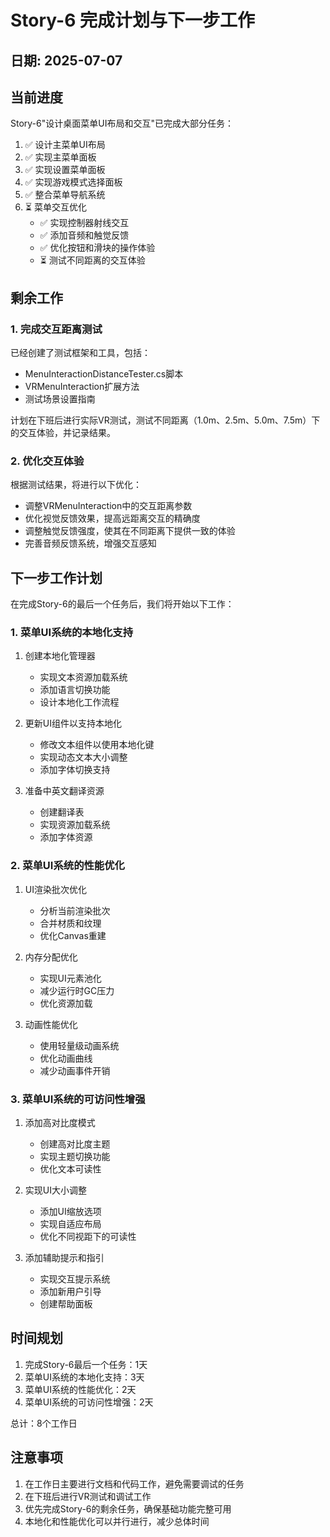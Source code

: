 # Story-6 完成计划与下一步工作

## 日期: 2025-07-07

## 当前进度

Story-6"设计桌面菜单UI布局和交互"已完成大部分任务：

1. ✅ 设计主菜单UI布局
2. ✅ 实现主菜单面板
3. ✅ 实现设置菜单面板
4. ✅ 实现游戏模式选择面板
5. ✅ 整合菜单导航系统
6. ⏳ 菜单交互优化
   - ✅ 实现控制器射线交互
   - ✅ 添加音频和触觉反馈
   - ✅ 优化按钮和滑块的操作体验
   - ⏳ 测试不同距离的交互体验

## 剩余工作

### 1. 完成交互距离测试

已经创建了测试框架和工具，包括：
- MenuInteractionDistanceTester.cs脚本
- VRMenuInteraction扩展方法
- 测试场景设置指南

计划在下班后进行实际VR测试，测试不同距离（1.0m、2.5m、5.0m、7.5m）下的交互体验，并记录结果。

### 2. 优化交互体验

根据测试结果，将进行以下优化：
- 调整VRMenuInteraction中的交互距离参数
- 优化视觉反馈效果，提高远距离交互的精确度
- 调整触觉反馈强度，使其在不同距离下提供一致的体验
- 完善音频反馈系统，增强交互感知

## 下一步工作计划

在完成Story-6的最后一个任务后，我们将开始以下工作：

### 1. 菜单UI系统的本地化支持

1. 创建本地化管理器
   - 实现文本资源加载系统
   - 添加语言切换功能
   - 设计本地化工作流程

2. 更新UI组件以支持本地化
   - 修改文本组件以使用本地化键
   - 实现动态文本大小调整
   - 添加字体切换支持

3. 准备中英文翻译资源
   - 创建翻译表
   - 实现资源加载系统
   - 添加字体资源

### 2. 菜单UI系统的性能优化

1. UI渲染批次优化
   - 分析当前渲染批次
   - 合并材质和纹理
   - 优化Canvas重建

2. 内存分配优化
   - 实现UI元素池化
   - 减少运行时GC压力
   - 优化资源加载

3. 动画性能优化
   - 使用轻量级动画系统
   - 优化动画曲线
   - 减少动画事件开销

### 3. 菜单UI系统的可访问性增强

1. 添加高对比度模式
   - 创建高对比度主题
   - 实现主题切换功能
   - 优化文本可读性

2. 实现UI大小调整
   - 添加UI缩放选项
   - 实现自适应布局
   - 优化不同视距下的可读性

3. 添加辅助提示和指引
   - 实现交互提示系统
   - 添加新用户引导
   - 创建帮助面板

## 时间规划

1. 完成Story-6最后一个任务：1天
2. 菜单UI系统的本地化支持：3天
3. 菜单UI系统的性能优化：2天
4. 菜单UI系统的可访问性增强：2天

总计：8个工作日

## 注意事项

1. 在工作日主要进行文档和代码工作，避免需要调试的任务
2. 在下班后进行VR测试和调试工作
3. 优先完成Story-6的剩余任务，确保基础功能完整可用
4. 本地化和性能优化可以并行进行，减少总体时间